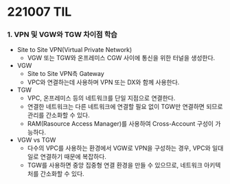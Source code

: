 # 221007 TIL
### 1. VPN 및 VGW와 TGW 차이점 학습
* Site to Site VPN(Virtual Private Network)
    * VGW 또는 TGW와 온프레미스 CGW 사이에 통신을 위한 터널을 생성한다.
* VGW
    * Site to Site VPN측 Gateway
    * VPC와 연결하는데 사용하며 VPN 또는 DX와 함께 사용한다.
* TGW
    * VPC, 온프레미스 등의 네트워크를 단일 지점으로 연결한다.
    * 연결한 네트워크는 다른 네트워크에 연결할 필요 없이 TGW만 연결하면 되므로 관리를 간소화할 수 있다.
    * RAM(Rasource Access Manager)를 사용하여 Cross-Account 구성이 가능하다.
* VGW vs TGW
    * 다수의 VPC를 사용하는 환경에서 VGW로 VPN을 구성하는 경우, VPC와 일대일로 연결하기 때문에 복잡하다.
    * TGW를 사용하면 중앙 집중형 연결 환경을 만들 수 있으므로, 네트워크 아키텍처를 간소화할 수 있다.